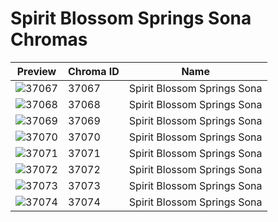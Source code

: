 # Spirit Blossom Springs Sona Chromas

| Preview | Chroma ID | Name |
|---------|-----------|------|
| ![37067](https://raw.communitydragon.org/latest/plugins/rcp-be-lol-game-data/global/default/v1/champion-chroma-images/37/37067.png) | 37067 | Spirit Blossom Springs Sona |
| ![37068](https://raw.communitydragon.org/latest/plugins/rcp-be-lol-game-data/global/default/v1/champion-chroma-images/37/37068.png) | 37068 | Spirit Blossom Springs Sona |
| ![37069](https://raw.communitydragon.org/latest/plugins/rcp-be-lol-game-data/global/default/v1/champion-chroma-images/37/37069.png) | 37069 | Spirit Blossom Springs Sona |
| ![37070](https://raw.communitydragon.org/latest/plugins/rcp-be-lol-game-data/global/default/v1/champion-chroma-images/37/37070.png) | 37070 | Spirit Blossom Springs Sona |
| ![37071](https://raw.communitydragon.org/latest/plugins/rcp-be-lol-game-data/global/default/v1/champion-chroma-images/37/37071.png) | 37071 | Spirit Blossom Springs Sona |
| ![37072](https://raw.communitydragon.org/latest/plugins/rcp-be-lol-game-data/global/default/v1/champion-chroma-images/37/37072.png) | 37072 | Spirit Blossom Springs Sona |
| ![37073](https://raw.communitydragon.org/latest/plugins/rcp-be-lol-game-data/global/default/v1/champion-chroma-images/37/37073.png) | 37073 | Spirit Blossom Springs Sona |
| ![37074](https://raw.communitydragon.org/latest/plugins/rcp-be-lol-game-data/global/default/v1/champion-chroma-images/37/37074.png) | 37074 | Spirit Blossom Springs Sona |